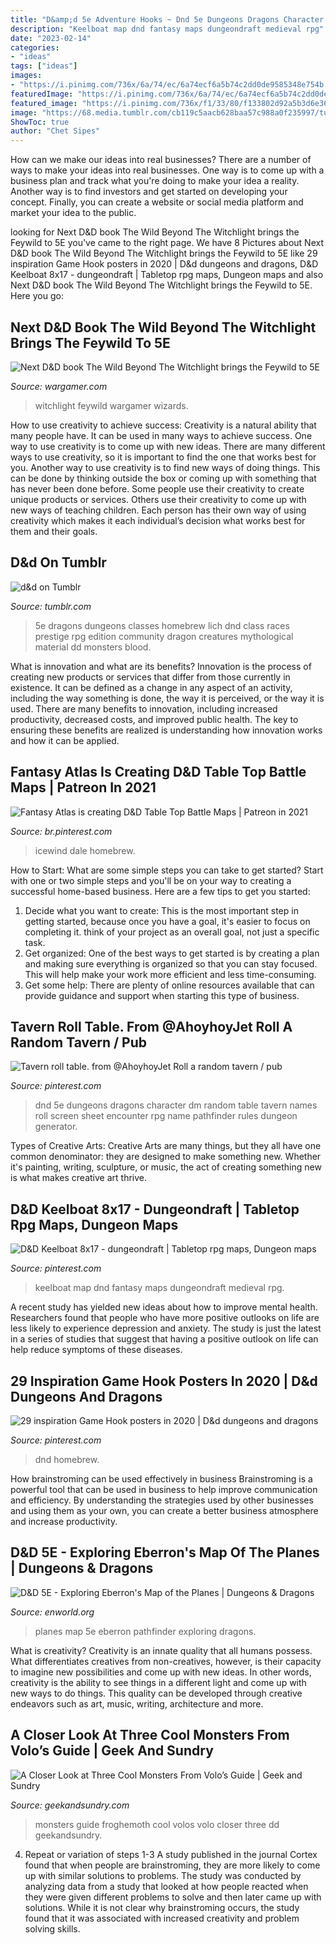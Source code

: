 ```yaml
---
title: "D&amp;d 5e Adventure Hooks ~ Dnd 5e Dungeons Dragons Character Dm Random Table Tavern Names Roll Screen Sheet Encounter Rpg Name Pathfinder Rules Dungeon Generator"
description: "Keelboat map dnd fantasy maps dungeondraft medieval rpg"
date: "2023-02-14"
categories:
- "ideas"
tags: ["ideas"]
images:
- "https://i.pinimg.com/736x/6a/74/ec/6a74ecf6a5b74c2dd0de9585348e754b.jpg"
featuredImage: "https://i.pinimg.com/736x/6a/74/ec/6a74ecf6a5b74c2dd0de9585348e754b.jpg"
featured_image: "https://i.pinimg.com/736x/f1/33/80/f133802d92a5b3d6e369e8d7ca7c175e.jpg"
image: "https://68.media.tumblr.com/cb119c5aacb628baa57c988a0f235997/tumblr_ohdgmbB5HO1ukgbqco6_500.png"
ShowToc: true
author: "Chet Sipes"
---
```



How can we make our ideas into real businesses?
There are a number of ways to make your ideas into real businesses. One way is to come up with a business plan and track what you're doing to make your idea a reality. Another way is to find investors and get started on developing your concept. Finally, you can create a website or social media platform and market your idea to the public.

	

		
looking for Next D&amp;D book The Wild Beyond The Witchlight brings the Feywild to 5E you've came to the right page. We have 8 Pictures about Next D&amp;D book The Wild Beyond The Witchlight brings the Feywild to 5E like 29 inspiration Game Hook posters in 2020 | D&amp;d dungeons and dragons, D&amp;D Keelboat 8x17 - dungeondraft | Tabletop rpg maps, Dungeon maps and also Next D&amp;D book The Wild Beyond The Witchlight brings the Feywild to 5E. Here you go:
		
    
## Next D&amp;D Book The Wild Beyond The Witchlight Brings The Feywild To 5E

<img loading=lazy src="https://www.wargamer.com/wp-content/uploads/2021/06/dnd-book-the-wild-beyond-the-witchlight-full-cover-art-768x432.jpg" onerror="this.onerror=null;this.src='https://tse3.mm.bing.net/th?id=OIP.vXddQjasnnDfFyfhE9j7xwHaEK&amp;pid=15.1';" alt="Next D&amp;D book The Wild Beyond The Witchlight brings the Feywild to 5E">

_Source: wargamer.com_

>witchlight feywild wargamer wizards. 

	

How to use creativity to achieve success:
Creativity is a natural ability that many people have. It can be used in many ways to achieve success. One way to use creativity is to come up with new ideas. There are many different ways to use creativity, so it is important to find the one that works best for you. Another way to use creativity is to find new ways of doing things. This can be done by thinking outside the box or coming up with something that has never been done before. Some people use their creativity to create unique products or services. Others use their creativity to come up with new ways of teaching children. Each person has their own way of using creativity which makes it each individual’s decision what works best for them and their goals.

    
## D&amp;d On Tumblr

<img loading=lazy src="https://68.media.tumblr.com/cb119c5aacb628baa57c988a0f235997/tumblr_ohdgmbB5HO1ukgbqco6_500.png" onerror="this.onerror=null;this.src='https://tse3.mm.bing.net/th?id=OIP.mOvzx1TEclJecY_GojzrLAHaKe&amp;pid=15.1';" alt="d&amp;d on Tumblr">

_Source: tumblr.com_

>5e dragons dungeons classes homebrew lich dnd class races prestige rpg edition community dragon creatures mythological material dd monsters blood. 

	

What is innovation and what are its benefits?
Innovation is the process of creating new products or services that differ from those currently in existence. It can be defined as a change in any aspect of an activity, including the way something is done, the way it is perceived, or the way it is used. 
There are many benefits to innovation, including increased productivity, decreased costs, and improved public health. The key to ensuring these benefits are realized is understanding how innovation works and how it can be applied.

    
## Fantasy Atlas Is Creating D&amp;D Table Top Battle Maps | Patreon In 2021

<img loading=lazy src="https://i.pinimg.com/736x/6a/74/ec/6a74ecf6a5b74c2dd0de9585348e754b.jpg" onerror="this.onerror=null;this.src='https://tse1.mm.bing.net/th?id=OIP.JuxSBj3Ekw8_8NIlbCmaAQHaK2&amp;pid=15.1';" alt="Fantasy Atlas is creating D&amp;D Table Top Battle Maps | Patreon in 2021">

_Source: br.pinterest.com_

>icewind dale homebrew. 

	

How to Start: What are some simple steps you can take to get started?
Start with one or two simple steps and you'll be on your way to creating a successful home-based business. Here are a few tips to get you started: 
1. Decide what you want to create: This is the most important step in getting started, because once you have a goal, it's easier to focus on completing it. think of your project as an overall goal, not just a specific task. 
2. Get organized: One of the best ways to get started is by creating a plan and making sure everything is organized so that you can stay focused. This will help make your work more efficient and less time-consuming. 
3. Get some help: There are plenty of online resources available that can provide guidance and support when starting this type of business.

    
## Tavern Roll Table. From @AhoyhoyJet Roll A Random Tavern / Pub

<img loading=lazy src="https://i.pinimg.com/736x/79/65/c4/7965c4394ffcd58f4c159a19138b9d01.jpg" onerror="this.onerror=null;this.src='https://tse2.mm.bing.net/th?id=OIP.q6BgMbkUEn5Bp9nBUHSzQQHaIa&amp;pid=15.1';" alt="Tavern roll table. from @AhoyhoyJet Roll a random tavern / pub">

_Source: pinterest.com_

>dnd 5e dungeons dragons character dm random table tavern names roll screen sheet encounter rpg name pathfinder rules dungeon generator. 

	

Types of Creative Arts:
Creative Arts are many things, but they all have one common denominator: they are designed to make something new. Whether it's painting, writing, sculpture, or music, the act of creating something new is what makes creative art thrive.

    
## D&amp;D Keelboat 8x17 - Dungeondraft | Tabletop Rpg Maps, Dungeon Maps

<img loading=lazy src="https://i.pinimg.com/736x/28/57/18/285718fdd0f833d5817d0f2ef717ddbe.jpg" onerror="this.onerror=null;this.src='https://tse1.mm.bing.net/th?id=OIP.KXpsARH_hSA9KfFsSc2wfQHaPv&amp;pid=15.1';" alt="D&amp;D Keelboat 8x17 - dungeondraft | Tabletop rpg maps, Dungeon maps">

_Source: pinterest.com_

>keelboat map dnd fantasy maps dungeondraft medieval rpg. 

	

A recent study has yielded new ideas about how to improve mental health. Researchers found that people who have more positive outlooks on life are less likely to experience depression and anxiety. The study is just the latest in a series of studies that suggest that having a positive outlook on life can help reduce symptoms of these diseases.

    
## 29 Inspiration Game Hook Posters In 2020 | D&amp;d Dungeons And Dragons

<img loading=lazy src="https://i.pinimg.com/736x/f1/33/80/f133802d92a5b3d6e369e8d7ca7c175e.jpg" onerror="this.onerror=null;this.src='https://tse4.mm.bing.net/th?id=OIP.ivamatr9ux9KCq7C_jNzCAHaEi&amp;pid=15.1';" alt="29 inspiration Game Hook posters in 2020 | D&amp;d dungeons and dragons">

_Source: pinterest.com_

>dnd homebrew. 

	

How brainstroming can be used effectively in business
Brainstroming is a powerful tool that can be used in business to help improve communication and efficiency. By understanding the strategies used by other businesses and using them as your own, you can create a better business atmosphere and increase productivity.

    
## D&amp;D 5E - Exploring Eberron&#039;s Map Of The Planes | Dungeons &amp; Dragons

<img loading=lazy src="https://www.enworld.org/ewr-porta/attachments/watermark_low_res-jpg.124499/" onerror="this.onerror=null;this.src='https://tse3.mm.bing.net/th?id=OIP.RCchLYfAXUawtAgvfSrpRAAAAA&amp;pid=15.1';" alt="D&amp;D 5E - Exploring Eberron&#039;s Map of the Planes | Dungeons &amp; Dragons">

_Source: enworld.org_

>planes map 5e eberron pathfinder exploring dragons. 

	

What is creativity?
Creativity is an innate quality that all humans possess. What differentiates creatives from non-creatives, however, is their capacity to imagine new possibilities and come up with new ideas. In other words, creativity is the ability to see things in a different light and come up with new ways to do things. This quality can be developed through creative endeavors such as art, music, writing, architecture and more.

    
## A Closer Look At Three Cool Monsters From Volo’s Guide | Geek And Sundry

<img loading=lazy src="https://geekandsundry.com/wp-content/uploads/2016/11/frogemoth.jpg" onerror="this.onerror=null;this.src='https://tse1.mm.bing.net/th?id=OIP.M_BCJpEoZbvh-bpkweTz-wHaDp&amp;pid=15.1';" alt="A Closer Look at Three Cool Monsters From Volo’s Guide | Geek and Sundry">

_Source: geekandsundry.com_

>monsters guide froghemoth cool volos volo closer three dd geekandsundry. 

	

4. Repeat or variation of steps 1-3
A study published in the journal Cortex found that when people are brainstroming, they are more likely to come up with similar solutions to problems. The study was conducted by analyzing data from a study that looked at how people reacted when they were given different problems to solve and then later came up with solutions. While it is not clear why brainstroming occurs, the study found that it was associated with increased creativity and problem solving skills.


